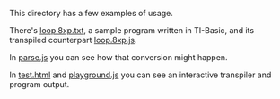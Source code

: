 This directory has a few examples of usage.

There's [loop.8xp.txt](loop.8xp.txt), a sample program written in TI-Basic, and its transpiled counterpart [loop.8xp.js](loop.8xp.js).

In [parse.js](parse.js) you can see how that conversion might happen.

In [test.html](test.html) and [playground.js](playground.js) you can see an interactive transpiler and program output.